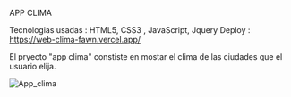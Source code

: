 APP CLIMA

Tecnologias usadas : HTML5, CSS3 , JavaScript, Jquery
Deploy : https://web-clima-fawn.vercel.app/

El pryecto "app clima" constiste en mostar el clima de las ciudades que el usuario elija.


![App_clima](https://github.com/NicoGaitano/Web_Clima/assets/148820308/226a15b4-13f7-46c4-93f7-f843051c0389)
